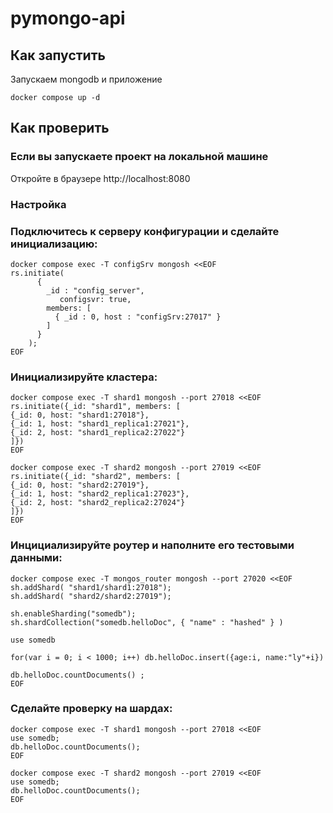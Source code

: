 # pymongo-api

## Как запустить

Запускаем mongodb и приложение

```shell
docker compose up -d
```


## Как проверить

### Если вы запускаете проект на локальной машине

Откройте в браузере http://localhost:8080




### Настройка 

### Подключитесь к серверу конфигурации и сделайте инициализацию:
```shell
docker compose exec -T configSrv mongosh <<EOF
rs.initiate(
      {
        _id : "config_server",
           configsvr: true,
        members: [
          { _id : 0, host : "configSrv:27017" }
        ]
      }
    );
EOF
```
### Инициализируйте кластера:
```shell
docker compose exec -T shard1 mongosh --port 27018 <<EOF
rs.initiate({_id: "shard1", members: [
{_id: 0, host: "shard1:27018"},
{_id: 1, host: "shard1_replica1:27021"},
{_id: 2, host: "shard1_replica2:27022"}
]}) 
EOF

docker compose exec -T shard2 mongosh --port 27019 <<EOF
rs.initiate({_id: "shard2", members: [
{_id: 0, host: "shard2:27019"},
{_id: 1, host: "shard2_replica1:27023"},
{_id: 2, host: "shard2_replica2:27024"}
]}) 
EOF
```


### Инцициализируйте роутер и наполните его тестовыми данными:

```shell
docker compose exec -T mongos_router mongosh --port 27020 <<EOF
sh.addShard( "shard1/shard1:27018");
sh.addShard( "shard2/shard2:27019");

sh.enableSharding("somedb");
sh.shardCollection("somedb.helloDoc", { "name" : "hashed" } )

use somedb

for(var i = 0; i < 1000; i++) db.helloDoc.insert({age:i, name:"ly"+i})

db.helloDoc.countDocuments() ;
EOF
```


### Сделайте проверку на шардах:
```shell
docker compose exec -T shard1 mongosh --port 27018 <<EOF
use somedb;
db.helloDoc.countDocuments();
EOF

docker compose exec -T shard2 mongosh --port 27019 <<EOF
use somedb;
db.helloDoc.countDocuments();
EOF
```

[//]: # (### Создание redis)

[//]: # (```shell)

[//]: # (docker compose exec -it redis redis-cli --cluster create  173.17.0.15:6379   --cluster-replicas 1)

[//]: # (```)

[//]: # ()

